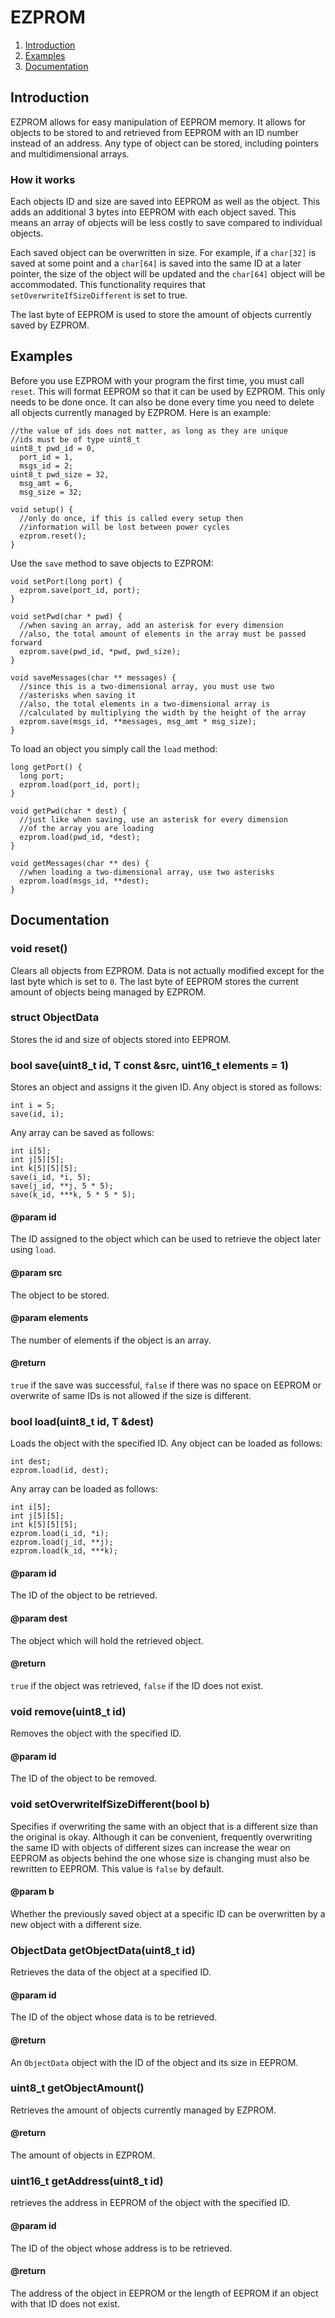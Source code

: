 # EZPROM

1. [Introduction](#introduction)
2. [Examples](#examples)
3. [Documentation](#documentation)

## Introduction

EZPROM allows for easy manipulation of EEPROM memory. It allows for objects to be stored to and retrieved from EEPROM with an ID number instead of an address. Any type of object can be stored, including pointers and multidimensional arrays.

### How it works
Each objects ID and size are saved into EEPROM as well as the object. This adds an additional 3 bytes into EEPROM with each object saved. This means an array of objects will be less costly to save compared to individual objects. 

Each saved object can be overwritten in size. For example, if a `char[32]` is saved at some point and a `char[64]` is saved into the same ID at a later pointer, the size of the object will be updated and the `char[64]` object will be accommodated. This functionality requires that `setOverwriteIfSizeDifferent` is set to true.

The last byte of EEPROM is used to store the amount of objects currently saved by EZPROM.

## Examples
Before you use EZPROM with your program the first time, you must call `reset`. This will format EEPROM so that it can be used by EZPROM. This only needs to be done once. It can also be done every time you need to delete all objects currently managed by EZPROM. Here is an example:
```
//the value of ids does not matter, as long as they are unique
//ids must be of type uint8_t
uint8_t pwd_id = 0,
  port_id = 1,
  msgs_id = 2;
uint8_t pwd_size = 32,
  msg_amt = 6,
  msg_size = 32;

void setup() {
  //only do once, if this is called every setup then
  //information will be lost between power cycles
  ezprom.reset();
}
```

Use the `save` method to save objects to EZPROM:
```
void setPort(long port) {
  ezprom.save(port_id, port);
}

void setPwd(char * pwd) {
  //when saving an array, add an asterisk for every dimension
  //also, the total amount of elements in the array must be passed forward
  ezprom.save(pwd_id, *pwd, pwd_size);
}

void saveMessages(char ** messages) {
  //since this is a two-dimensional array, you must use two
  //asterisks when saving it
  //also, the total elements in a two-dimensional array is
  //calculated by multiplying the width by the height of the array
  ezprom.save(msgs_id, **messages, msg_amt * msg_size);
}
```

To load an object you simply call the `load` method:
```
long getPort() {
  long port;
  ezprom.load(port_id, port);
}

void getPwd(char * dest) {  
  //just like when saving, use an asterisk for every dimension
  //of the array you are loading
  ezprom.load(pwd_id, *dest);
}

void getMessages(char ** des) {
  //when loading a two-dimensional array, use two asterisks
  ezprom.load(msgs_id, **dest);
}
```

## Documentation

### void reset()
Clears all objects from EZPROM. Data is not actually modified except for the last byte which is set to `0`. The last byte of EEPROM stores the current amount of objects being managed by EZPROM.

### struct ObjectData
Stores the id and size of objects stored into EEPROM.

### bool save(uint8_t id, T const &src, uint16_t elements = 1)
Stores an object and assigns it the given ID. Any object is stored as follows:

```
int i = 5;
save(id, i);
```

Any array can be saved as follows:
```
int i[5];
int j[5][5];
int k[5][5][5];
save(i_id, *i, 5);
save(j_id, **j, 5 * 5);
save(k_id, ***k, 5 * 5 * 5);
```

#### @param id 
The ID assigned to the object which can be used to retrieve the object later using `load`.
#### @param src
The object to be stored.
#### @param elements
The number of elements if the object is an array.
#### @return
`true` if the save was successful, `false` if there was no space on EEPROM or overwrite of same IDs is not allowed if the size is different.

### bool load(uint8_t id, T &dest)

Loads the object with the specified ID. Any object can be loaded as follows:
```
int dest;
ezprom.load(id, dest);
```

Any array can be loaded as follows:
```
int i[5];
int j[5][5];
int k[5][5][5];
ezprom.load(i_id, *i);
ezprom.load(j_id, **j);
ezprom.load(k_id, ***k);
```

#### @param id 
The ID of the object to be retrieved.
#### @param dest 
The object which will hold the retrieved object.
#### @return 
`true` if the object was retrieved, `false` if the ID does not exist.

### void remove(uint8_t id)
Removes the object with the specified ID.
#### @param id
The ID of the object to be removed.

### void setOverwriteIfSizeDifferent(bool b)
Specifies if overwriting the same with an object that is a different size than the original is okay. Although it can be convenient, frequently overwriting the same ID with objects of different sizes can increase the wear on EEPROM as objects behind the one whose size is changing must also be rewritten to EEPROM. This value is `false` by default.

#### @param b 
Whether the previously saved object at a specific ID can be overwritten by a new object with a different size.

### ObjectData getObjectData(uint8_t id)
Retrieves the data of the object at a specified ID.
#### @param id 
The ID of the object whose data is to be retrieved.
#### @return 
An `ObjectData` object with the ID of the object and its size in EEPROM.

### uint8_t getObjectAmount()
Retrieves the amount of objects currently managed by EZPROM.
#### @return 
The amount of objects in EZPROM.

### uint16_t getAddress(uint8_t id)
retrieves the address in EEPROM of the object with the specified ID.
#### @param id 
The ID of the object whose address is to be retrieved.
#### @return 
The address of the object in EEPROM or the length of EEPROM if an object with that ID does not exist.
